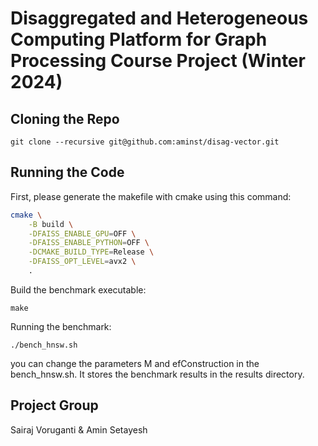 # Disaggregated and Heterogeneous Computing Platform for Graph Processing Course Project (Winter 2024)

## Cloning the Repo
```
git clone --recursive git@github.com:aminst/disag-vector.git
```

## Running the Code
First, please generate the makefile with cmake using this command:
```bash
cmake \
    -B build \
    -DFAISS_ENABLE_GPU=OFF \
    -DFAISS_ENABLE_PYTHON=OFF \
    -DCMAKE_BUILD_TYPE=Release \
    -DFAISS_OPT_LEVEL=avx2 \
    .
```
Build the benchmark executable:
```
make
```
Running the benchmark:
```
./bench_hnsw.sh
```
you can change the parameters M and efConstruction in the bench_hnsw.sh. It stores the benchmark results in the results directory.

## Project Group
Sairaj Voruganti & Amin Setayesh
